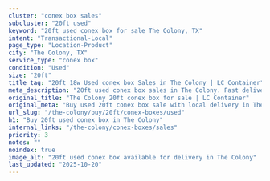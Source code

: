 ```yaml
---
cluster: "conex box sales"
subcluster: "20ft used"
keyword: "20ft used conex box for sale The Colony, TX"
intent: "Transactional-Local"
page_type: "Location-Product"
city: "The Colony, TX"
service_type: "conex box"
condition: "Used"
size: "20ft"
title_tag: "20ft 18w Used conex box Sales in The Colony | LC Container"
meta_description: "20ft used conex box sales in The Colony. Fast delivery, competitive pricing. Serving conex boxes area. Quote ID: 28O. Call (214) 524-4168 for your free quote today."
original_title: "The Colony 20ft conex box for sale | LC Container"
original_meta: "Buy used 20ft conex box sale with local delivery in The Colony, TX. LC Container — local Since 2003. Request a fast quote today."
url_slug: "/the-colony/buy/20ft/conex-boxes/used"
h1: "Buy 20ft used conex box in The Colony"
internal_links: "/the-colony/conex-boxes/sales"
priority: 3
notes: ""
noindex: true
image_alt: "20ft used conex box available for delivery in The Colony"
last_updated: "2025-10-20"
---
```


<!-- TODO: Add unique city/inventory copy, images, and internal links here. -->
